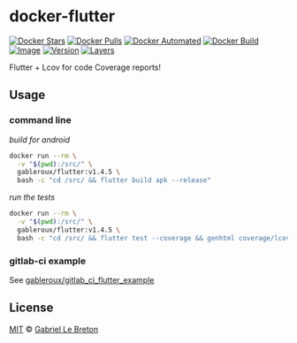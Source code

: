 # docker-flutter

[![Docker Stars](https://img.shields.io/docker/stars/gableroux/flutter.svg)](https://hub.docker.com/r/gableroux/flutter)
[![Docker Pulls](https://img.shields.io/docker/pulls/gableroux/flutter.svg)](https://hub.docker.com/r/gableroux/flutter)
[![Docker Automated](https://img.shields.io/docker/automated/gableroux/flutter.svg)](https://hub.docker.com/r/gableroux/flutter)
[![Docker Build](https://img.shields.io/docker/build/gableroux/flutter.svg)](https://hub.docker.com/r/gableroux/flutter)
[![Image](https://images.microbadger.com/badges/image/gableroux/flutter.svg)](https://microbadger.com/images/gableroux/flutter)
[![Version](https://images.microbadger.com/badges/version/gableroux/flutter.svg)](https://microbadger.com/images/gableroux/flutter)
[![Layers](https://images.microbadger.com/badges/image/gableroux/flutter.svg)](https://microbadger.com/images/gableroux/flutter)

Flutter + Lcov for code Coverage reports!

## Usage

### command line

*build for android*

```bash
docker run --rm \
  -v "$(pwd):/src/" \
  gableroux/flutter:v1.4.5 \
  bash -c "cd /src/ && flutter build apk --release"
```

*run the tests*

```bash
docker run --rm \
  -v "$(pwd):/src/" \
  gableroux/flutter:v1.4.5 \
  bash -c "cd /src/ && flutter test --coverage && genhtml coverage/lcov.info --output=coverage"
```

### gitlab-ci example

See [gableroux/gitlab_ci_flutter_example](https://gitlab.com/gableroux/gitlab_ci_flutter_example/)

## License

[MIT](LICENSE.md) © [Gabriel Le Breton](https://gableroux.com)

